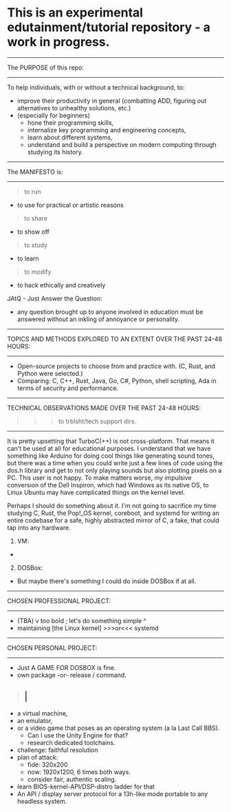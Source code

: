 # This is an experimental edutainment/tutorial repository - a work in progress. 

__________________________________________________________________________
The PURPOSE of this repo:
__________________________________________________________________________

To help individuals, with or without a technical background, to: 
- improve their productivity in general (combatting ADD, figuring out
  alternatives to unhealthy solutions, etc.) 
- (especially for beginners)
  - hone their programming skills,
  - internalize key programming and engineering concepts,
  - learn about different systems,
  - understand and build a perspective on modern computing through studying
    its history.
    
__________________________________________________________________________
The MANIFESTO is:
__________________________________________________________________________

> to run
  - to use for practical or artistic reasons
> to share
  - to show off
> to study
  - to learn
> to modify
  - to hack ethically and creatively
  
JAtQ - Just Answer the Question:
- any question brought up to anyone involved in education must be answered
  without an inkling of annoyance or personality. 

__________________________________________________________________________
TOPICS AND METHODS EXPLORED TO AN EXTENT OVER THE PAST 24-48 HOURS:
__________________________________________________________________________

- Open-source projects to choose from and practice with. (C, Rust, and Python
  were selected.) 
- Comparing: C, C++, Rust, Java, Go, C#, Python, shell scripting, Ada in terms of
  security and performance. 
__________________________________________________________________________
TECHNICAL OBSERVATIONS MADE OVER THE PAST 24-48 HOURS:
>>>	to trblsht/tech support dirs.
__________________________________________________________________________

It is pretty upsetting that TurboC(++) is not cross-platform. That means
it can't be used at all for educational purposes. I understand that we have
something like Arduino for doing cool things like generating sound tones,
but there was a time when you could write just a few lines of code using
the dos.h library and get to not only playing sounds but also plotting pixels
on a PC. This user is not happy. To make matters worse, my impulsive
conversion of the Dell Inspiron, which had Windows as its native OS, to
Linux Ubuntu may have complicated things on the kernel level.

Perhaps I should do something about it. I'm not going to sacrifice my time
studying C, Rust, the Pop!_OS kernel, coreboot, and systemd for writing
an entire codebase for a safe, highly abstracted mirror of C, a fake,
that could tap into any hardware.

1) VM:
- 

2) DOSBox:
- But maybe there's something I could do inside DOSBox if at all. 

__________________________________________________________________________
CHOSEN PROFESSIONAL PROJECT:
__________________________________________________________________________

- (TBA)
v too bold ; let's do something simple ^ 
- maintaining [the Linux kernel] >>>or<<< systemd

__________________________________________________________________________
CHOSEN PERSONAL PROJECT:
__________________________________________________________________________

- Just A GAME FOR DOSBOX is fine.
- own package -or- release / command. 
> |
> -
- a virtual machine,
- an emulator,
- or a video game that poses as an operating system (a la Last Call BBS).
  - Can I use the Unity Engine for that?
  - research dedicated toolchains. 
- challenge: faithful resolution
- plan of attack:
  - fide: 320x200
  - now: 1920x1200, 6 times both ways.
  - consider fair, authentic scaling. 
- learn BIOS-kernel-API/DSP-distro ladder for that 
- An API / display server protocol for a 13h-like mode portable to any headless system.

